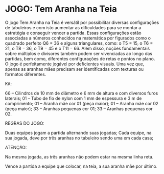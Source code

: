 # JOGO: Tem Aranha na Teia

O jogo Tem Aranha na Teia é versátil por possibilitar diversas configurações de tabuleiros e com isto aumentar as dificuldades para se montar a estratégia e conseguir vencer a partida. Essas configurações estão associadas a números conhecidos na matemática por figurados como o quadrado perfeito Q6 = 36 e alguns triangulares, como: o T5 = 15, o T6 = 21, o T8 = 36, o T9 = 45 e o T11 = 66. Além disso, noções fundamentais sobre múltiplos e divisores também podem ser vivenciadas ao longo das partidas, bem como, diferentes configurações de retas e pontos no plano.
O jogo é perfeitamente jogável por deficientes visuais. Uma vez que, apenas as aranhas mães precisam ser identificadas com texturas ou formatos diferentes.

Kit:

66 – Cilindros de 10 mm de diâmetro e 6 mm de altura e com diversos furos laterais;
01 – Tubo de fio de nylon com 1 mm de espessura e 3 m de comprimento;
01 – Aranha mãe cor 01 (peça maior);
01 – Aranha mãe cor 02 (peça maior);
33 – Aranhas pequenas cor 01; 
33 – Aranhas pequenas cor 02.

REGRAS DO JOGO:

Duas equipes jogam a partida alternando suas jogadas;
Cada equipe, na sua jogada, deve por três aranhas no tabuleiro sendo uma em cada casa;

ATENÇÃO: 

Na mesma jogada, as três aranhas não podem estar na mesma linha reta.

Vence a partida a equipe que colocar, na teia, a sua aranha mãe por último.
